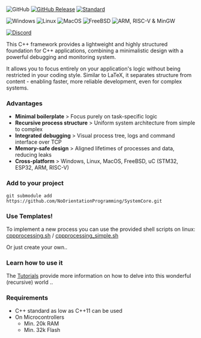 
<h2 id="processing-start" style="display:none;"></h2>

![GitHub](https://img.shields.io/github/license/NoOrientationProgramming/SystemCore?style=plastic&color=blue)
[![GitHub Release](https://img.shields.io/github/v/release/NoOrientationProgramming/SystemCore?color=blue&style=plastic)](https://github.com/NoOrientationProgramming/SystemCore/releases)
[![Standard](https://img.shields.io/badge/standard-C%2B%2B11-blue.svg?style=plastic&logo=c%2B%2B)](https://en.wikipedia.org/wiki/C%2B%2B#Standardization)

![Windows](https://img.shields.io/github/actions/workflow/status/NoOrientationProgramming/code-orb/windows.yml?style=plastic&logo=github&label=Windows)
![Linux](https://img.shields.io/github/actions/workflow/status/NoOrientationProgramming/code-orb/linux.yml?style=plastic&logo=linux&logoColor=white&label=Linux)
![MacOS](https://img.shields.io/github/actions/workflow/status/NoOrientationProgramming/code-orb/macos.yml?style=plastic&logo=apple&label=MacOS)
![FreeBSD](https://img.shields.io/github/actions/workflow/status/NoOrientationProgramming/code-orb/freebsd.yml?style=plastic&logo=freebsd&label=FreeBSD)
![ARM, RISC-V & MinGW](https://img.shields.io/github/actions/workflow/status/NoOrientationProgramming/code-orb/cross.yml?style=plastic&logo=gnu&label=ARM%2C%20RISC-V%20%26%20MinGW)

[![Discord](https://img.shields.io/discord/960639692213190719?style=plastic&color=purple&logo=discord)](https://discord.gg/FBVKJTaY)

This C++ framework provides a lightweight and highly structured foundation for C++ applications, combining a minimalistic design with a powerful debugging and monitoring system.

It allows you to focus entirely on your application's logic without being restricted in your coding style. Similar to LaTeX, it separates structure from content - enabling faster, more reliable development, even for complex systems.

### Advantages

- **Minimal boilerplate** > Focus purely on task-specific logic
- **Recursive process structure** > Uniform system architecture from simple to complex
- **Integrated debugging** > Visual process tree, logs and command interface over TCP
- **Memory-safe design** > Aligned lifetimes of processes and data, reducing leaks
- **Cross-platform** > Windows, Linux, MacOS, FreeBSD, uC (STM32, ESP32, ARM, RISC-V)

### Add to your project

`git submodule add https://github.com/NoOrientationProgramming/SystemCore.git`

### Use Templates!

To implement a new process you can use the provided shell scripts on linux: [cppprocessing.sh](https://github.com/NoOrientationProgramming/SystemCore/blob/main/tools/cppprocessing.sh) / [cppprocessing_simple.sh](https://github.com/NoOrientationProgramming/SystemCore/blob/main/tools/cppprocessing_simple.sh)

Or just create your own..

### Learn how to use it

The [Tutorials](https://github.com/NoOrientationProgramming/NopTutorials) provide more information on how to delve into this wonderful (recursive) world ..

### Requirements

- C++ standard as low as C++11 can be used
- On Microcontrollers
  - Min. 20k RAM
  - Min. 32k Flash

